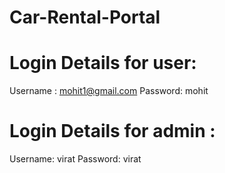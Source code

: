 # Car-Rental-Portal
# Login Details for user:
Username : mohit1@gmail.com
Password: mohit


# Login Details for admin :
Username: virat
Password: virat
